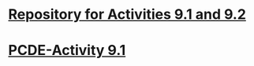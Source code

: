 # [Repository for Activities 9.1 and 9.2](https://github.com/Gabriel96Caceres/Gabriel96Caceres.github.io)
# [PCDE-Activity 9.1](https://github.com/Gabriel96Caceres/PCDE-Activity-9.1)
